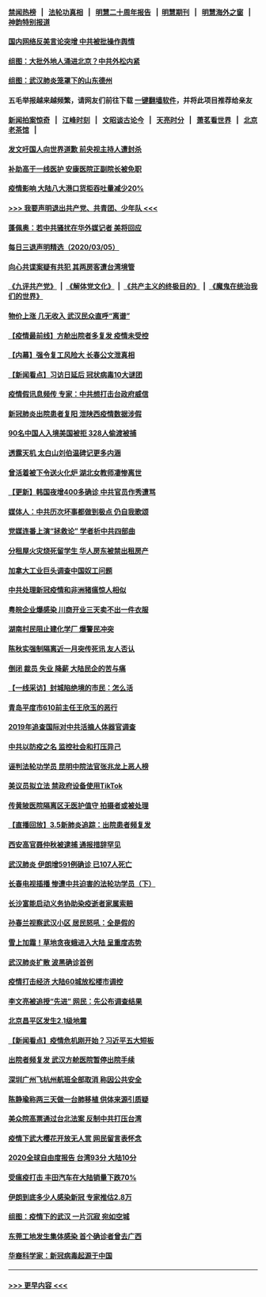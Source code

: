 #### [禁闻热榜](热点新闻.md?=0)  &nbsp;&nbsp;|&nbsp;&nbsp; [法轮功真相](https://github.com/gfw-breaker/truth/blob/master/README.md?=0) &nbsp;&nbsp;|&nbsp;&nbsp; [明慧二十周年报告](https://github.com/gfw-breaker/mh-reports/blob/master/README.md?=0) &nbsp;&nbsp;|&nbsp;&nbsp;[明慧期刊](https://github.com/gfw-breaker/mh-qikan) &nbsp;&nbsp;|&nbsp;&nbsp; [明慧海外之窗](https://github.com/gfw-breaker/mh-news/blob/master/README.md?=0) &nbsp;&nbsp;|&nbsp;&nbsp; [神韵特别报道](https://github.com/gfw-breaker/mh-news/blob/master/shenyun.md?=0)
#### [国内网络反美言论突增 中共被批操作舆情](../pages/nsc413/n11919024.md?t=03061431) 
#### [组图：大批外地人涌进北京？中共外松内紧](../pages/nsc413/n11918025.md?t=03061431) 
#### [组图：武汉肺炎笼罩下的山东德州](../pages/nsc413/n11918589.md?t=03061431) 
#### 五毛举报越来越频繁，请网友们前往下载 [一键翻墙软件](https://github.com/gfw-breaker/ssr-accounts)，并将此项目推荐给亲友
#### [新闻拍案惊奇](https://github.com/gfw-breaker/banned-news/blob/master/pages/link4.md) &nbsp;&nbsp;|&nbsp;&nbsp; [江峰时刻](https://github.com/gfw-breaker/banned-news/blob/master/pages/link4.md) &nbsp;&nbsp;|&nbsp;&nbsp; [文昭谈古论今](https://github.com/gfw-breaker/banned-news/blob/master/pages/link4.md) &nbsp;&nbsp;|&nbsp;&nbsp; [天亮时分](https://github.com/gfw-breaker/banned-news/blob/master/pages/link4.md) &nbsp;&nbsp;|&nbsp;&nbsp; [萧茗看世界](https://github.com/gfw-breaker/banned-news/blob/master/pages/link4.md) &nbsp;&nbsp;|&nbsp;&nbsp; [北京老茶馆](https://github.com/gfw-breaker/banned-news/blob/master/pages/link4.md) &nbsp;&nbsp;|&nbsp;&nbsp; 
#### [发文吁国人向世界道歉 前央视主持人遭封杀](../pages/nsc413/n11919104.md?t=03061431) 
#### [补助高于一线医护 安康医院正副院长被免职](../pages/nsc413/n11918867.md?t=03061431) 
#### [疫情影响 大陆八大港口货柜吞吐量减少20%](../pages/nsc413/n11918537.md?t=03061431) 
#### [>>> 我要声明退出共产党、共青团、少年队 <<<](https://github.com/begood0513/goodnews/blob/master/quit/letter.md) 
#### [蓬佩奥：若中共骚扰在华外媒记者 美将回应](../pages/nsc413/n11918836.md?t=03061431) 
#### [每日三退声明精选（2020/03/05）](../pages/nsc413/n11919060.md?t=03061431) 
#### [向心共谍案疑有共犯 其两房客遭台湾境管](../pages/nsc413/n11918696.md?t=03061431) 
#### [《九评共产党》](https://github.com/begood0513/9ping.md/blob/master/README.md) &nbsp;|&nbsp; [《解体党文化》](../../../../jtdwh.md/blob/master/README.md)  &nbsp;|&nbsp; [《共产主义的终极目的》](../../../../gczydzjmd.md/blob/master/README.md) &nbsp;|&nbsp; [《魔鬼在统治我们的世界》](../../../../mgztzwmdsj.md/blob/master/README.md) 
#### [物价上涨 几无收入 武汉民众直呼“离谱”](../pages/nsc413/n11918444.md?t=03061431) 
#### [【疫情最前线】方舱出院者多复发 疫情未受控](../pages/nsc413/n11918637.md?t=03061431) 
#### [【内幕】强令复工风险大 长春公文泄真相](../pages/nsc413/n11915640.md?t=03061431) 
#### [【新闻看点】习访日延后 冠状病毒10大谜团](../pages/nsc413/n11918067.md?t=03061431) 
#### [疫情假讯息频传 专家：中共想打击台政府威信](../pages/nsc413/n11917670.md?t=03061431) 
#### [新冠肺炎出院患者复阳 泄陕西疫情数据涉假](../pages/nsc413/n11918259.md?t=03061431) 
#### [90名中国人入境美国被拒 328人偷渡被捕](../pages/nsc413/n11918378.md?t=03061431) 
#### [透露天机 太白山刘伯温碑记更多内涵](../pages/nsc413/n11918136.md?t=03061431) 
#### [曾活着被下令送火化炉 湖北女教师凄惨离世](../pages/nsc413/n11917920.md?t=03061431) 
#### [【更新】韩国夜增400多确诊 中共官员作秀遭骂](../pages/nsc413/n11890652.md?t=03061431) 
#### [媒体人：中共历次坏事都做到极点 仍自我歌颂](../pages/nsc413/n11918066.md?t=03061431) 
#### [党媒连番上演“拯救论” 学者析中共四部曲](../pages/nsc413/n11918131.md?t=03061431) 
#### [分租屋火灾烧死留学生 华人房东被禁出租房产](../pages/nsc413/n11918099.md?t=03061431) 
#### [加拿大工业巨头调查中国奴工问题](../pages/nsc413/n11918115.md?t=03061431) 
#### [中共处理新冠疫情和非洲猪瘟惊人相似](../pages/nsc413/n11918081.md?t=03061431) 
#### [粤皖企业爆感染 川商开业三天卖不出一件衣服](../pages/nsc413/n11918013.md?t=03061431) 
#### [湖南村民阻止建化学厂 爆警民冲突](../pages/nsc413/n11917997.md?t=03061431) 
#### [陈秋实强制隔离近一月突传死讯 友人否认](../pages/nsc413/n11917742.md?t=03061431) 
#### [倒闭 裁员 失业 降薪 大陆民企的苦与痛](../pages/nsc413/n11917912.md?t=03061431) 
#### [【一线采访】封城陷绝境的市民：怎么活](../pages/nsc413/n11917765.md?t=03061431) 
#### [青岛平度市610前主任王欣玉的恶行](../pages/nsc413/n11912429.md?t=03061431) 
#### [2019年追查国际对中共活摘人体器官调查](../pages/nsc413/n11917733.md?t=03061431) 
#### [中共以防疫之名 监控社会和打压异己](../pages/nsc413/n11917718.md?t=03061431) 
#### [诬判法轮功学员 昆明中院法官张兆龙上恶人榜](../pages/nsc413/n11911958.md?t=03061431) 
#### [美议员拟立法 禁政府设备使用TikTok](../pages/nsc413/n11917577.md?t=03061431) 
#### [传黄陂医院隔离区无医护值守 拍摄者或被处理](../pages/nsc413/n11917384.md?t=03061431) 
#### [【直播回放】3.5新肺炎追踪：出院患者频复发](../pages/nsc413/n11917459.md?t=03061431) 
#### [西安高官聂仲秋被逮捕 通报措辞罕见](../pages/nsc413/n11917055.md?t=03061431) 
#### [武汉肺炎 伊朗增591例确诊 已107人死亡](../pages/nsc413/n11917357.md?t=03061431) 
#### [长春电视插播 惨遭中共迫害的法轮功学员（下）](../pages/nsc413/n11900218.md?t=03061431) 
#### [长沙富能启动义务协助染疫逝者家属索赔](../pages/nsc413/n11917306.md?t=03061431) 
#### [孙春兰视察武汉小区 居民怒吼：全是假的](../pages/nsc413/n11916833.md?t=03061431) 
#### [雪上加霜！草地贪夜蛾进入大陆 呈重度态势](../pages/nsc413/n11917141.md?t=03061431) 
#### [武汉肺炎扩散 波黑确诊首例](../pages/nsc413/n11917042.md?t=03061431) 
#### [疫情打击经济 大陆60城放松楼市调控](../pages/nsc413/n11916226.md?t=03061431) 
#### [李文亮被追授“先进” 网民：先公布调查结果](../pages/nsc413/n11916903.md?t=03061431) 
#### [北京昌平区发生2.1级地震](../pages/nsc413/n11917006.md?t=03061431) 
#### [【新闻看点】疫情危机刚开始？习近平五大短板](../pages/nsc413/n11915146.md?t=03061431) 
#### [出院者频复发 武汉方舱医院暂停出院手续](../pages/nsc413/n11915322.md?t=03061431) 
#### [深圳广州飞杭州航班全部取消 称因公共安全](../pages/nsc413/n11916670.md?t=03061431) 
#### [陈静瑜称两三天做一台肺移植 供体来源引质疑](../pages/nsc413/n11916385.md?t=03061431) 
#### [美众院高票通过台北法案 反制中共打压台湾](../pages/nsc413/n11915911.md?t=03061431) 
#### [疫情下武大樱花开放无人赏 网民留言表怀念](../pages/nsc413/n11916132.md?t=03061431) 
#### [2020全球自由度报告 台湾93分 大陆10分](../pages/nsc413/n11916016.md?t=03061431) 
#### [受瘟疫打击 丰田汽车在大陆销量下跌70%](../pages/nsc413/n11916071.md?t=03061431) 
#### [伊朗到底多少人感染新冠 专家推估2.8万](../pages/nsc413/n11916156.md?t=03061431) 
#### [组图：疫情下的武汉 一片沉寂 宛如空城](../pages/nsc413/n11914758.md?t=03061431) 
#### [东莞工地发生集体感染 首个确诊者曾去广西](../pages/nsc413/n11915982.md?t=03061431) 
#### [华裔科学家：新冠病毒起源于中国](../pages/nsc413/n11916042.md?t=03061431) 

----
#### [ >>> 更早内容 <<< ](../indexes/nsc413-earlier.md)
